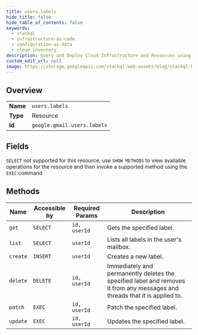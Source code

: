 ```yaml
---
title: users.labels
hide_title: false
hide_table_of_contents: false
keywords:
  - stackql
  - infrastructure-as-code
  - configuration-as-data
  - cloud inventory
description: Query and Deploy Cloud Infrastructure and Resources using SQL
custom_edit_url: null
image: https://storage.googleapis.com/stackql-web-assets/blog/stackql-blog-post-featured-image.png
---
```

  
    

## Overview
<table><tbody>
<tr><td><b>Name</b></td><td><code>users.labels</code></td></tr>
<tr><td><b>Type</b></td><td>Resource</td></tr>
<tr><td><b>Id</b></td><td><code>google.gmail.users.labels</code></td></tr>
</tbody></table>

## Fields
`SELECT` not supported for this resource, use `SHOW METHODS` to view available operations for the resource and then invoke a supported method using the `EXEC` command  
## Methods
| Name | Accessible by | Required Params | Description |
| ---- | ------------- | --------------- | ----------- |
| `get` | `SELECT` | `id, userId` | Gets the specified label. |
| `list` | `SELECT` | `userId` | Lists all labels in the user's mailbox. |
| `create` | `INSERT` | `userId` | Creates a new label. |
| `delete` | `DELETE` | `id, userId` | Immediately and permanently deletes the specified label and removes it from any messages and threads that it is applied to. |
| `patch` | `EXEC` | `id, userId` | Patch the specified label. |
| `update` | `EXEC` | `id, userId` | Updates the specified label. |
